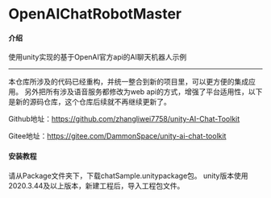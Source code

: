# OpenAIChatRobotMaster

#### 介绍
使用unity实现的基于OpenAI官方api的AI聊天机器人示例

---------------------------------------

本仓库所涉及的代码已经重构，并统一整合到新的项目里，可以更方便的集成应用。 另外把所有涉及语音服务都修改为web api的方式，增强了平台适用性，以下是新的源码仓库，这个仓库后续就不再继续更新了。

Github地址：https://github.com/zhangliwei7758/unity-AI-Chat-Toolkit

Gitee地址：https://gitee.com/DammonSpace/unity-ai-chat-toolkit

#### 安装教程

请从Package文件夹下，下载chatSample.unitypackage包。
unity版本使用2020.3.44及以上版本，新建工程后，导入工程包文件。

